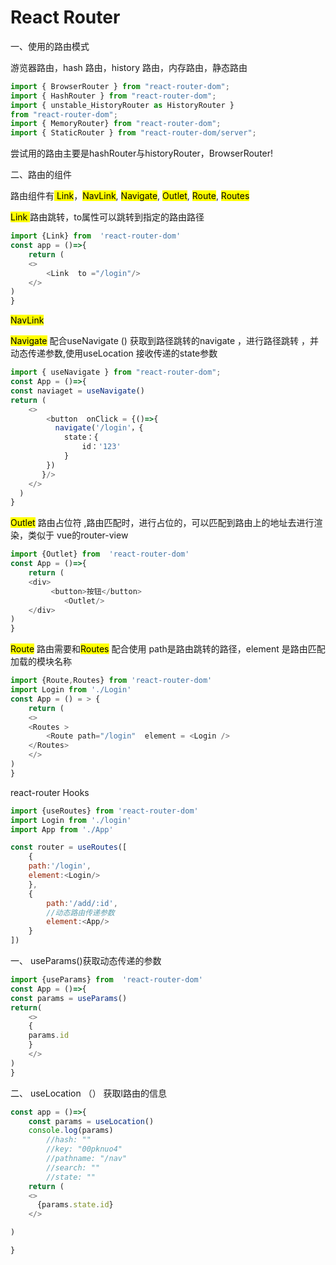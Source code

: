 # React Router

一、使用的路由模式

游览器路由，hash 路由，history 路由，内存路由，静态路由

```javascript
import { BrowserRouter } from "react-router-dom";
import { HashRouter } from "react-router-dom";
import { unstable_HistoryRouter as HistoryRouter } 
from "react-router-dom";
import { MemoryRouter} from "react-router-dom";
import { StaticRouter } from "react-router-dom/server";
```

尝试用的路由主要是hashRouter与historyRouter，BrowserRouter!

二、路由的组件

路由组件有<mark> Link</mark>，<mark>NavLink</mark>,  <mark>Navigate</mark>,  <mark>Outlet</mark>,  <mark>Route</mark>,   <mark>Routes</mark>

<mark>Link </mark>  路由跳转，to属性可以跳转到指定的路由路径

```javascript
import {Link} from  'react-router-dom'
const app = ()=>{
    return (
    <>
        <Link  to ="/login"/>
    </>
)
}
```

<mark>NavLink</mark>



<mark>Navigate</mark>   配合useNavigate () 获取到路径跳转的navigate ，进行路径跳转 ，并动态传递参数,使用useLocation 接收传递的state参数

```javascript
import { useNavigate } from "react-router-dom";
const App = ()=>{
const naviaget = useNavigate()    
return (
    <>
        <button  onClick = {()=>{
          navigate('/login'，{
            state：{
                id：'123'
            }
        })
       }/>
    </>
  )
}
```

<mark>Outlet</mark>  路由占位符 ,路由匹配时，进行占位的，可以匹配到路由上的地址去进行渲染，类似于 vue的router-view

```javascript
import {Outlet} from  'react-router-dom'
const App = ()=>{
    return (
    <div>
         <button>按钮</button> 
            <Outlet/>  
    </div>
)
}
```

<mark>Route</mark> 路由需要和<mark>Routes</mark> 配合使用 path是路由跳转的路径，element 是路由匹配加载的模块名称

```javascript
import {Route,Routes} from 'react-router-dom'
import Login from './Login'
const App = () = > {
    return (
    <>
    <Routes >
        <Route path="/login"  element = <Login />
    </Routes>
    </>
)
}
```

react-router Hooks

```js
import {useRoutes} from 'react-router-dom'
import Login from './login'
import App from './App'

const router = useRoutes([
    {
    path:'/login',
    element:<Login/>
    },
    {
        path:'/add/:id',
        //动态路由传递参数
        element:<App/>
    }
])
```

一、 useParams()获取动态传递的参数

```javascript
import {useParams} from  'react-router-dom'
const App = ()=>{
const params = useParams()    
return(
    <>
    {
    params.id
    }
    </>
)
}
```

二、 useLocation （） 获取l路由的信息

```javascript
const app = ()=>{
    const params = useLocation()
    console.log(params)
        //hash: ""
        //key: "00pknuo4"
        //pathname: "/nav"
        //search: ""
        //state: ""
    return (
    <>
      {params.state.id}
    </>    

)

}
```
